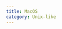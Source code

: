 ```yaml
---
title: MacOS
category: Unix-like
---
```


<div id="github"></div>
<script>  
getText('https://raw.githubusercontent.com/WheatBeer/posts/master/unix-like/mac.md');
</script>
